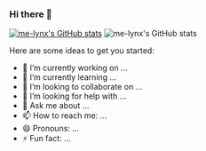 ### Hi there 👋

[![me-lynx's GitHub stats](https://github-readme-stats.vercel.app/api?username=me-lynx)](https://github.com/anuraghazra/github-readme-stats)
![me-lynx's GitHub stats](https://github-readme-stats.vercel.app/api?username=me-lynx&show_icons=true&theme=radical)


Here are some ideas to get you started:

- 🔭 I’m currently working on ...
- 🌱 I’m currently learning ...
- 👯 I’m looking to collaborate on ...
- 🤔 I’m looking for help with ...
- 💬 Ask me about ...
- 📫 How to reach me: ...
- 😄 Pronouns: ...
- ⚡ Fun fact: ...

